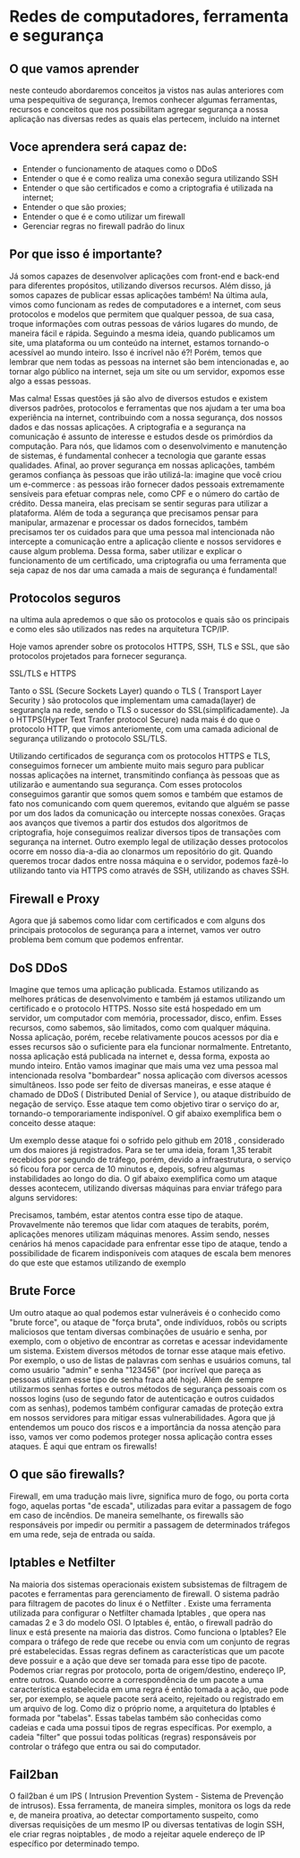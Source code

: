 # Redes de computadores, ferramenta e segurança
## O que vamos aprender

neste conteudo abordaremos conceitos ja vistos nas aulas anteriores com uma pespequitiva de segurança, Iremos conhecer algumas ferramentas, recursos e conceitos que nos possibilitam agregar segurança a nossa aplicação nas diversas redes as quais elas pertecem, incluido na internet

## Voce aprendera será capaz de:

- Entender o funcionamento de ataques como o DDoS
- Entender o que é e como realiza uma conexão segura utilizando SSH
- Entender o que são certificados e como a criptografia é utilizada na internet;
- Entender o que são proxies;
- Entender o que é e como utilizar um firewall
- Gerenciar regras no firewall  padrão do linux

## Por que isso é importante?
Já somos capazes de desenvolver aplicações com front-end e back-end para diferentes propósitos, utilizando diversos recursos. Além disso, já somos capazes de publicar essas aplicações também!
Na última aula, vimos como funcionam as redes de computadores e a internet, com seus protocolos e modelos que permitem que qualquer pessoa, de sua casa, troque informações com outras pessoas de vários lugares do mundo, de maneira fácil e rápida.
Seguindo a mesma ideia, quando publicamos um site, uma plataforma ou um conteúdo na internet, estamos tornando-o acessível ao mundo inteiro. Isso é incrível não é?!
Porém, temos que lembrar que nem todas as pessoas na internet são bem intencionadas e, ao tornar algo público na internet, seja um site ou um servidor, expomos esse algo a essas pessoas.

Mas calma! Essas questões já são alvo de diversos estudos e existem diversos padrões, protocolos e ferramentas que nos ajudam a ter uma boa experiência na internet, contribuindo com a nossa segurança, dos nossos dados e das nossas aplicações.
A criptografia e a segurança na comunicação é assunto de interesse e estudos desde os primórdios da computação. Para nós, que lidamos com o desenvolvimento e manutenção de sistemas, é fundamental conhecer a tecnologia que garante essas qualidades.
Afinal, ao prover segurança em nossas aplicações, também geramos confiança às pessoas que irão utilizá-la: imagine que você criou um e-commerce : as pessoas irão fornecer dados pessoais extremamente sensíveis para efetuar compras nele, como CPF e o número do cartão de crédito. Dessa maneira, elas precisam se sentir seguras para utilizar a plataforma. Além de toda a segurança que precisamos pensar para manipular, armazenar e processar os dados fornecidos, também precisamos ter os cuidados para que uma pessoa mal intencionada não intercepte a comunicação entre a aplicação cliente e nossos servidores e cause algum problema.
Dessa forma, saber utilizar e explicar o funcionamento de um certificado, uma criptografia ou uma ferramenta que seja capaz de nos dar uma camada a mais de segurança é fundamental!

## Protocolos seguros

na ultima aula apredemos  o que são os protocolos e quais são os principais e como eles são utilizados nas redes na arquitetura TCP/IP.

Hoje vamos aprender sobre os protocolos HTTPS, SSH, TLS e SSL, que são protocolos projetados para fornecer segurança.

SSL/TLS e HTTPS

Tanto o SSL (Secure Sockets Layer) quando o TLS ( Transport Layer Security ) são protocolos que implementam uma camada(layer) de segurançla na rede, sendo o TLS o sucessor do SSL(simplificadamente). Ja o HTTPS(Hyper Text Tranfer protocol Secure) nada mais é do que o protocolo HTTP, que vimos anteriomente, com uma camada adicional de segurança utilizando o protocolo SSL/TLS.

Utilizando certificados de segurança com os protocolos HTTPS e TLS, conseguimos fornecer um ambiente muito mais seguro para publicar nossas aplicações na internet, transmitindo confiança às pessoas que as utilizarão e aumentando sua segurança. Com esses protocolos conseguimos garantir que somos quem somos e também que estamos de fato nos comunicando com quem queremos, evitando que alguém se passe por um dos lados da comunicação ou intercepte nossas conexões.
Graças aos avanços que tivemos a partir dos estudos dos algoritmos de criptografia, hoje conseguimos realizar diversos tipos de transações com segurança na internet. Outro exemplo legal de utilização desses protocolos ocorre em nosso dia-a-dia ao clonarmos um repositório do git. Quando queremos trocar dados entre nossa máquina e o servidor, podemos fazê-lo utilizando tanto via HTTPS como através de SSH, utilizando as chaves SSH.

## Firewall e Proxy
Agora que já sabemos como lidar com certificados e com alguns dos principais protocolos de segurança para a internet, vamos ver outro problema bem comum que podemos enfrentar.

## DoS DDoS

Imagine que temos uma aplicação publicada. Estamos utilizando as melhores práticas de desenvolvimento e também já estamos utilizando um certificado e o protocolo HTTPS.
Nosso site está hospedado em um servidor, um computador com memória, processador, disco, enfim. Esses recursos, como sabemos, são limitados, como com qualquer máquina. Nossa aplicação, porém, recebe relativamente poucos acessos por dia e esses recursos são o suficiente para ela funcionar normalmente.
Entretanto, nossa aplicação está publicada na internet e, dessa forma, exposta ao mundo inteiro. Então vamos imaginar que mais uma vez uma pessoa mal intencionada resolva "bombardear" nossa aplicação com diversos acessos simultâneos. Isso pode ser feito de diversas maneiras, e esse ataque é chamado de DDoS ( Distributed Denial of Service ), ou ataque distribuído de negação de serviço. Esse ataque tem como objetivo tirar o serviço do ar, tornando-o temporariamente indisponível.
O gif abaixo exemplifica bem o conceito desse ataque:

Um exemplo desse ataque foi o sofrido pelo github em 2018 , considerado um dos maiores já registrados. Para se ter uma ideia, foram 1,35 terabit recebidos por segundo de tráfego, porém, devido a infraestrutura, o serviço só ficou fora por cerca de 10 minutos e, depois, sofreu algumas instabilidades ao longo do dia.
O gif abaixo exemplifica como um ataque desses acontecem, utilizando diversas máquinas para enviar tráfego para alguns servidores:

Precisamos, também, estar atentos contra esse tipo de ataque. Provavelmente não teremos que lidar com ataques de terabits, porém, aplicações menores utilizam máquinas menores. Assim sendo, nesses cenários há menos capacidade para enfrentar esse tipo de ataque, tendo a possibilidade de ficarem indisponíveis com ataques de escala bem menores do que este que estamos utilizando de exemplo

## Brute Force
Um outro ataque ao qual podemos estar vulneráveis é o conhecido como "brute force", ou ataque de "força bruta", onde indivíduos, robôs ou scripts maliciosos que tentam diversas combinações de usuário e senha, por exemplo, com o objetivo de encontrar as corretas e acessar indevidamente um sistema. Existem diversos métodos de tornar esse ataque mais efetivo. Por exemplo, o uso de listas de palavras com senhas e usuários comuns, tal como usuário "admin" e senha "123456" (por incrível que pareça as pessoas utilizam esse tipo de senha fraca até hoje).
Além de sempre utilizarmos senhas fortes e outros métodos de segurança pessoais com os nossos logins (uso de segundo fator de autenticação e outros cuidados com as senhas), podemos também configurar camadas de proteção extra em nossos servidores para mitigar essas vulnerabilidades.
Agora que já entendemos um pouco dos riscos e a importância da nossa atenção para isso, vamos ver como podemos proteger nossa aplicação contra esses ataques. É aqui que entram os firewalls!

## O que são firewalls?

Firewall, em uma tradução mais livre, significa muro de fogo, ou porta corta fogo, aquelas portas "de escada", utilizadas para evitar a passagem de fogo em caso de incêndios. De maneira semelhante, os firewalls são responsáveis por impedir ou permitir a passagem de determinados tráfegos em uma rede, seja de entrada ou saída.

## Iptables e Netfilter
Na maioria dos sistemas operacionais existem subsistemas de filtragem de pacotes e ferramentas para gerenciamento de firewall. O sistema padrão para filtragem de pacotes do linux é o Netfilter . Existe uma ferramenta utilizada para configurar o Netfilter chamada Iptables , que opera nas camadas 2 e 3 do modelo OSI. O Iptables é, então, o firewall padrão do linux e está presente na maioria das distros.
Como funciona o Iptables?
Ele compara o tráfego de rede que recebe ou envia com um conjunto de regras pré estabelecidas. Essas regras definem as características que um pacote deve possuir e a ação que deve ser tomada para esse tipo de pacote. Podemos criar regras por protocolo, porta de origem/destino, endereço IP, entre outros. Quando ocorre a correspondência de um pacote a uma característica estabelecida em uma regra é então tomada a ação, que pode ser, por exemplo, se aquele pacote será aceito, rejeitado ou registrado em um arquivo de log.
Como diz o próprio nome, a arquitetura do Iptables é formada por "tabelas". Essas tabelas também são conhecidas como cadeias e cada uma possui tipos de regras específicas. Por exemplo, a cadeia "filter" que possui todas políticas (regras) responsáveis por controlar o tráfego que entra ou sai do computador.

## Fail2ban
O fail2ban é um IPS ( Intrusion Prevention System - Sistema de Prevenção de intrusos). Essa ferramenta, de maneira simples, monitora os logs da rede e, de maneira proativa, ao detectar comportamento suspeito, como diversas requisições de um mesmo IP ou diversas tentativas de login SSH, ele criar regras noiptables , de modo a rejeitar aquele endereço de IP específico por determinado tempo.